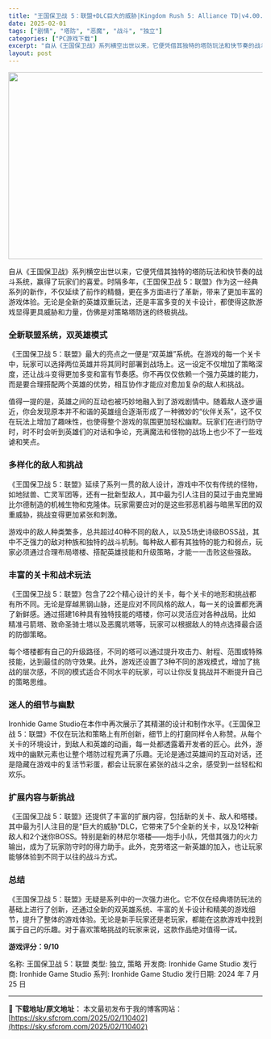 ```yaml
---
title: "王国保卫战 5：联盟+DLC巨大的威胁|Kingdom Rush 5: Alliance TD|v4.00.52|简体中文|1.09G"
date: 2025-02-01
tags: ["剧情", "塔防", "恶魔", "战斗", "独立"]
categories: ["PC游戏下载"]
excerpt: "自从《王国保卫战》系列横空出世以来，它便凭借其独特的塔防玩法和快节奏的战斗系统，赢得了玩家们的喜爱。时隔多年，《王国保卫战 5：联盟》作为这一经典系列的新作，不仅延续了前作的精髓，更在多方面进行了革新，带来了更加丰富的游戏体验。无论是全新的英雄双重玩法，还是丰富多变的关卡设计，都使得这款游戏显得更具&hellip;"
layout: post
---
```


<img class="aligncenter size-full wp-image-110403" src="https://sky.sfcrom.com/wp-content/uploads/2025/02/2025020103364330.webp" alt="" width="660" height="370" />

自从《王国保卫战》系列横空出世以来，它便凭借其独特的塔防玩法和快节奏的战斗系统，赢得了玩家们的喜爱。时隔多年，《王国保卫战 5：联盟》作为这一经典系列的新作，不仅延续了前作的精髓，更在多方面进行了革新，带来了更加丰富的游戏体验。无论是全新的英雄双重玩法，还是丰富多变的关卡设计，都使得这款游戏显得更具威胁和力量，仿佛是对策略塔防迷的终极挑战。
<h3><strong>全新联盟系统，双英雄模式</strong></h3>
《王国保卫战 5：联盟》最大的亮点之一便是“双英雄”系统。在游戏的每一个关卡中，玩家可以选择两位英雄并将其同时部署到战场上。这一设定不仅增加了策略深度，还让战斗变得更加多变和富有节奏感。你不再仅仅依赖一个强力英雄的能力，而是要合理搭配两个英雄的优势，相互协作才能应对愈加复杂的敌人和挑战。

值得一提的是，英雄之间的互动也被巧妙地融入到了游戏剧情中。随着敌人逐步逼近，你会发现原本并不和谐的英雄组合逐渐形成了一种微妙的“伙伴关系”，这不仅在玩法上增加了趣味性，也使得整个游戏的氛围更加轻松幽默。玩家们在进行防守时，时不时会听到英雄们的对话和争论，充满魔法和怪物的战场上也少不了一些戏谑和笑点。
<h3><strong>多样化的敌人和挑战</strong></h3>
《王国保卫战 5：联盟》延续了系列一贯的敌人设计，游戏中不仅有传统的怪物，如地狱兽、亡灵军团等，还有一批新型敌人，其中最为引人注目的莫过于由克里姆比尔德制造的机械生物和克隆体。玩家需要应对的是这些邪恶机器与暗黑军团的双重威胁，挑战变得更加紧张和刺激。

游戏中的敌人种类繁多，总共超过40种不同的敌人，以及5场史诗级BOSS战，其中不乏强力的敌对种族和独特的战斗机制。每种敌人都有其独特的能力和弱点，玩家必须通过合理布局塔楼、搭配英雄技能和升级策略，才能一一击败这些强敌。
<h3><strong>丰富的关卡和战术玩法</strong></h3>
《王国保卫战 5：联盟》包含了22个精心设计的关卡，每个关卡的地形和挑战都有所不同。无论是穿越黑钢山脉，还是应对不同风格的敌人，每一关的设置都充满了新鲜感。通过搭建16种具有独特技能的塔楼，你可以灵活应对各种战局。比如精准弓箭塔、致命圣骑士塔以及恶魔坑塔等，玩家可以根据敌人的特点选择最合适的防御策略。

每个塔楼都有自己的升级路径，不同的塔可以通过提升攻击力、射程、范围或特殊技能，达到最佳的防守效果。此外，游戏还设置了3种不同的游戏模式，增加了挑战的层次感，不同的模式适合不同水平的玩家，可以让你反复挑战并不断提升自己的策略思维。
<h3><strong>迷人的细节与幽默</strong></h3>
Ironhide Game Studio在本作中再次展示了其精湛的设计和制作水平。《王国保卫战 5：联盟》不仅在玩法和策略上有所创新，细节上的打磨同样令人称赞。从每个关卡的环境设计，到敌人和英雄的动画，每一处都透露着开发者的匠心。此外，游戏中的幽默元素也让整个塔防过程充满了乐趣。无论是通过英雄间的互动对话，还是隐藏在游戏中的复活节彩蛋，都会让玩家在紧张的战斗之余，感受到一丝轻松和欢乐。
<h3><strong>扩展内容与新挑战</strong></h3>
《王国保卫战 5：联盟》还提供了丰富的扩展内容，包括新的关卡、敌人和塔楼。其中最为引人注目的是“巨大的威胁”DLC，它带来了5个全新的关卡，以及12种新敌人和2个迷你BOSS。特别是新的林尼尔塔楼——炮手小队，凭借其强力的火力输出，成为了玩家防守时的得力助手。此外，克劳塔这一新英雄的加入，也让玩家能够体验到不同于以往的战斗方式。
<h3><strong>总结</strong></h3>
《王国保卫战 5：联盟》无疑是系列中的一次强力进化。它不仅在经典塔防玩法的基础上进行了创新，还通过全新的双英雄系统、丰富的关卡设计和精美的游戏细节，提升了整体的游戏体验。无论是新手玩家还是老玩家，都能在这款游戏中找到属于自己的乐趣。对于喜欢策略挑战的玩家来说，这款作品绝对值得一试。

<strong>游戏评分：9/10</strong>

名称: 王国保卫战 5：联盟
类型: 独立, 策略
开发商: Ironhide Game Studio
发行商: Ironhide Game Studio
系列: Ironhide Game Studio
发行日期: 2024 年 7 月 25 日

---
📖 **下载地址/原文地址：** 本文最初发布于我的博客网站：[https://sky.sfcrom.com/2025/02/110402](https://sky.sfcrom.com/2025/02/110402)
